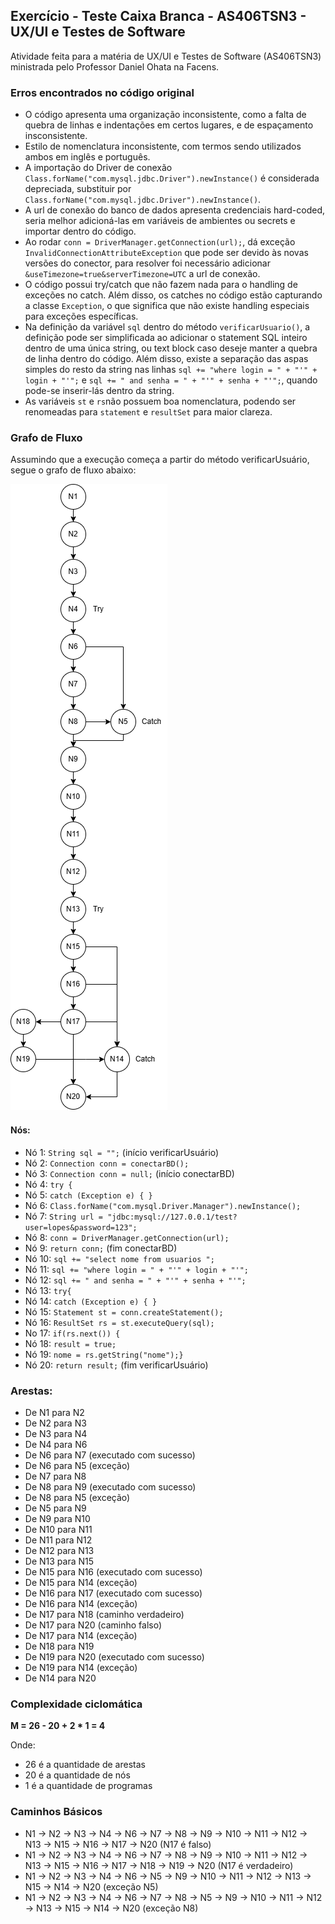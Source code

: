 ## Exercício - Teste Caixa Branca - AS406TSN3 - UX/UI e Testes de Software
Atividade feita para a matéria de UX/UI e Testes de Software (AS406TSN3) ministrada pelo Professor Daniel Ohata na Facens.

### Erros encontrados no código original
- O código apresenta uma organização inconsistente, como a falta de quebra de linhas e indentações em certos lugares, e de espaçamento insconsistente.
- Estilo de nomenclatura inconsistente, com termos sendo utilizados ambos em inglês e português.
- A importação do Driver de conexão `Class.forName("com.mysql.jdbc.Driver").newInstance()` é considerada depreciada, substituir por `Class.forName("com.mysql.jdbc.Driver").newInstance()`.
- A url de conexão do banco de dados apresenta credenciais hard-coded, seria melhor adicioná-las em variáveis de ambientes ou secrets e importar dentro do código.
- Ao rodar `conn = DriverManager.getConnection(url);`, dá exceção `InvalidConnectionAttributeException` que pode ser devido às novas versões do conector, para resolver foi necessário adicionar `&useTimezone=true&serverTimezone=UTC` a url de conexão.
- O código possui try/catch que não fazem nada para o handling de exceções no catch. Além disso, os catches no código estão capturando a classe `Exception`, o que significa que não existe handling especiais para exceções específicas.
- Na definição da variável `sql` dentro do método `verificarUsuario()`, a definição pode ser simplificada ao adicionar o statement SQL inteiro dentro de uma única string, ou text block caso deseje manter a quebra de linha dentro do código. Além disso, existe a separação das aspas simples do resto da string nas linhas `sql += "where login = " + "'" + login + "'";` e `sql += " and senha = " + "'" + senha + "'";`, quando pode-se inserir-lás dentro da string.
- As variáveis `st` e `rs`não possuem boa nomenclatura, podendo ser renomeadas para `statement` e `resultSet` para maior clareza.

### Grafo de Fluxo
Assumindo que a execução começa a partir do método verificarUsuário, segue o grafo de fluxo abaixo:

![Grafo de Fluxo](./Grafo_de_Controle_de_Fluxo_Caixa_Branca.png)

#### Nós:
- Nó 1: `String sql = "";`  (início verificarUsuário)
- Nó 2: `Connection conn = conectarBD();`
- Nó 3: `Connection conn = null;`  (início conectarBD)
- Nó 4: `try {`
- Nó 5: `catch (Exception e) { }`
- Nó 6: `Class.forName("com.mysql.Driver.Manager").newInstance();`
- Nó 7: `String url = "jdbc:mysql://127.0.0.1/test?user=lopes&password=123";`
- Nó 8: `conn = DriverManager.getConnection(url);`
- Nó 9: `return conn;` (fim conectarBD)
- Nó 10: `sql += "select nome from usuarios ";`
- Nó 11: `sql += "where login = " + "'" + login + "'";`
- Nó 12: `sql += " and senha = " + "'" + senha + "'";`
- Nó 13: `try{`
- Nó 14: `catch (Exception e) { }`
- Nó 15: `Statement st = conn.createStatement();`
- Nó 16: `ResultSet rs = st.executeQuery(sql);`
- No 17: `if(rs.next()) {`
- Nó 18: `result = true;`
- Nó 19: `nome = rs.getString("nome");}`
- Nó 20: `return result;` (fim verificarUsuário)

### Arestas:
- De N1 para N2
- De N2 para N3
- De N3 para N4
- De N4 para N6
- De N6 para N7 (executado com sucesso)
- De N6 para N5 (exceção)
- De N7 para N8
- De N8 para N9 (executado com sucesso)
- De N8 para N5 (exceção)
- De N5 para N9
- De N9 para N10
- De N10 para N11
- De N11 para N12
- De N12 para N13
- De N13 para N15
- De N15 para N16 (executado com sucesso)
- De N15 para N14 (exceção)
- De N16 para N17 (executado com sucesso)
- De N16 para N14 (exceção)
- De N17 para N18 (caminho verdadeiro)
- De N17 para N20 (caminho falso)
- De N17 para N14 (exceção)
- De N18 para N19
- De N19 para N20 (executado com sucesso)
- De N19 para N14 (exceção)
- De N14 para N20

### Complexidade ciclomática
**M = 26 - 20 + 2 * 1 = 4**

Onde:
- 26 é a quantidade de arestas
- 20 é a quantidade de nós
- 1 é a quantidade de programas

### Caminhos Básicos
- N1 → N2 → N3 → N4 → N6 → N7 → N8 → N9 → N10 → N11 → N12 → N13 → N15 → N16 → N17 → N20 (N17 é falso)
- N1 → N2 → N3 → N4 → N6 → N7 → N8 → N9 → N10 → N11 → N12 → N13 → N15 → N16 → N17 → N18 → N19 → N20 (N17 é verdadeiro)
- N1 → N2 → N3 → N4 → N6 → N5 → N9 → N10 → N11 → N12 → N13 → N15 → N14 → N20 (exceção N5)
- N1 → N2 → N3 → N4 → N6 → N7 → N8 → N5 → N9 → N10 → N11 → N12 → N13 → N15 → N14 → N20 (exceção N8)